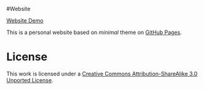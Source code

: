 #Website

[Website Demo](https://luptior.github.io/)

This is a personal website based on *minimal* theme on [GitHub Pages](http://pages.github.com/).

# License

This work is licensed under a [Creative Commons Attribution-ShareAlike 3.0 Unported License](http://creativecommons.org/licenses/by-sa/3.0/).



